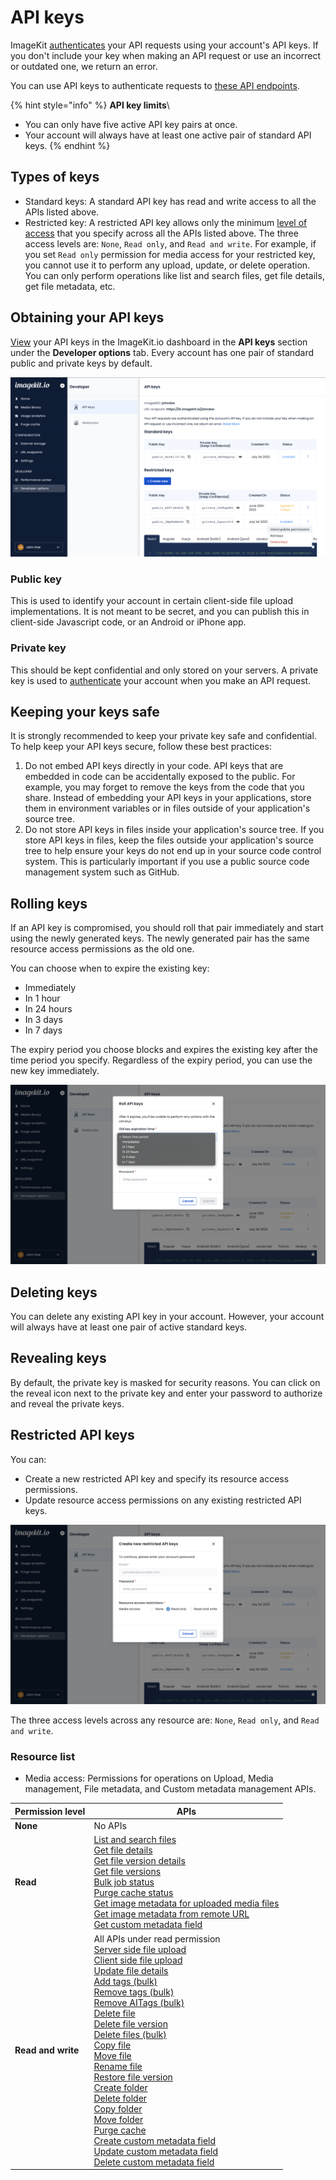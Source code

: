 # API keys

ImageKit [authenticates](authentication.md) your API requests using your account's API keys. If you don't include your key when making an API request or use an incorrect or outdated one, we return an error.

You can use API keys to authenticate requests to [these API endpoints](README.md).

{% hint style="info" %}
**API key limits**\

- You can only have five active API key pairs at once.
- Your account will always have at least one active pair of standard API keys.
  {% endhint %}

## Types of keys

- Standard keys: A standard API key has read and write access to all the APIs listed above.
- Restricted key: A restricted API key allows only the minimum [level of access](#resource-list) that you specify across all the APIs listed above. The three access levels are: `None`, `Read only`, and `Read and write`. For example, if you set `Read only` permission for media access for your restricted key, you cannot use it to perform any upload, update, or delete operation. You can only perform operations like list and search files, get file details, get file metadata, etc.

## Obtaining your API keys

[View](https://imagekit.io/dashboard/developer/api-keys) your API keys in the ImageKit.io dashboard in the **API keys** section under the **Developer options** tab. Every account has one pair of standard public and private keys by default.

![The API keys section in Developer options](../../.gitbook/assets/api-keys.png)

### **Public key**

This is used to identify your account in certain client-side file upload implementations. It is not meant to be secret, and you can publish this in client-side Javascript code, or an Android or iPhone app.

### **Private key**

This should be kept confidential and only stored on your servers. A private key is used to [authenticate](authentication.md) your account when you make an API request.

## Keeping your keys safe

It is strongly recommended to keep your private key safe and confidential. To help keep your API keys secure, follow these best practices:

1. Do not embed API keys directly in your code. API keys that are embedded in code can be accidentally exposed to the public. For example, you may forget to remove the keys from the code that you share. Instead of embedding your API keys in your applications, store them in environment variables or in files outside of your application's source tree.
2. Do not store API keys in files inside your application's source tree. If you store API keys in files, keep the files outside your application's source tree to help ensure your keys do not end up in your source code control system. This is particularly important if you use a public source code management system such as GitHub.

## Rolling keys

If an API key is compromised, you should roll that pair immediately and start using the newly generated keys. The newly generated pair has the same resource access permissions as the old one.

You can choose when to expire the existing key:

- Immediately
- In 1 hour
- In 24 hours
- In 3 days
- In 7 days

The expiry period you choose blocks and expires the existing key after the time period you specify. Regardless of the expiry period, you can use the new key immediately.

![Roll API keys](../../.gitbook/assets/roll-keys.png)

## Deleting keys

You can delete any existing API key in your account. However, your account will always have at least one pair of active standard keys.

## Revealing keys

By default, the private key is masked for security reasons. You can click on the reveal icon next to the private key and enter your password to authorize and reveal the private keys.

## Restricted API keys

You can:

- Create a new restricted API key and specify its resource access permissions.
- Update resource access permissions on any existing restricted API keys.

![Create restricted API keys](../../.gitbook/assets/create-new-restricted-key.png)

The three access levels across any resource are: `None`, `Read only`, and `Read and write`.

### Resource list

- Media access: Permissions for operations on Upload, Media management, File metadata, and Custom metadata management APIs.

| Permission level   | APIs                                                                                                                                                                                                                                                                                                                                                                                                                                                                                                                                                                                                                                                                                                                                                                                                                                                                                                                                                                                                                                                                                                                                                                                                                                                                                                            |
| ------------------ | --------------------------------------------------------------------------------------------------------------------------------------------------------------------------------------------------------------------------------------------------------------------------------------------------------------------------------------------------------------------------------------------------------------------------------------------------------------------------------------------------------------------------------------------------------------------------------------------------------------------------------------------------------------------------------------------------------------------------------------------------------------------------------------------------------------------------------------------------------------------------------------------------------------------------------------------------------------------------------------------------------------------------------------------------------------------------------------------------------------------------------------------------------------------------------------------------------------------------------------------------------------------------------------------------------------- |
| **None**           | No APIs                                                                                                                                                                                                                                                                                                                                                                                                                                                                                                                                                                                                                                                                                                                                                                                                                                                                                                                                                                                                                                                                                                                                                                                                                                                                                                         |
| **Read**           | [List and search files](../media-api/list-and-search-files.md) <br/> [Get file details](../media-api/get-file-details.md) <br/> [Get file version details](../media-api/get-file-version-details.md) <br/> [Get file versions](../media-api/get-file-versions.md) <br/> [Bulk job status](../media-api/copy-move-folder-status.md) <br/> [Purge cache status](../media-api/purge-cache-status.md) <br/> [Get image metadata for uploaded media files](../metadata-api/get-image-metadata-for-uploaded-media-files.md) <br/> [Get image metadata from remote URL](../metadata-api/get-image-metadata-from-remote-url.md) <br/> [Get custom metadata field](../custom-metadata-fields-api/get-custom-metadata-field.md)                                                                                                                                                                                                                                                                                                                                                                                                                                                                                                                                                                                           |
| **Read and write** | All APIs under read permission <br/> [Server side file upload](../upload-file-api/server-side-file-upload.md) <br/> [Client side file upload](../upload-file-api/client-side-file-upload.md) <br/> [Update file details](../media-api/update-file-details.md) <br/> [Add tags (bulk)](../media-api/add-tags-bulk.md) <br/>[Remove tags (bulk)](../media-api/remove-tags-bulk.md) <br/>[Remove AITags (bulk)](../media-api/remove-aitags-bulk.md)<br/> [Delete file](../media-api/delete-file.md) <br/> [Delete file version](../media-api/delete-file-version.md) <br/>[Delete files (bulk)](../media-api/delete-files-bulk.md)<br/>[Copy file](../media-api/copy-file.md)<br/>[Move file](../media-api/move-file.md)<br/>[Rename file](../media-api/rename-file.md)<br/>[Restore file version](../media-api/restore-file-version.md)<br/>[Create folder](../media-api/create-folder.md)<br/>[Delete folder](../media-api/delete-folder.md)<br/>[Copy folder](../media-api/copy-folder.md)<br/>[Move folder](../media-api/move-folder.md)<br/>[Purge cache](../media-api/purge-cache.md)<br/> [Create custom metadata field](../custom-metadata-fields-api/create-custom-metadata-field.md) <br/>[Update custom metadata field](../custom-metadata-fields-api/update-custom-metadata-field.md) <br/>[Delete custom metadata field](../custom-metadata-fields-api/delete-custom-metadata-field.md) |
